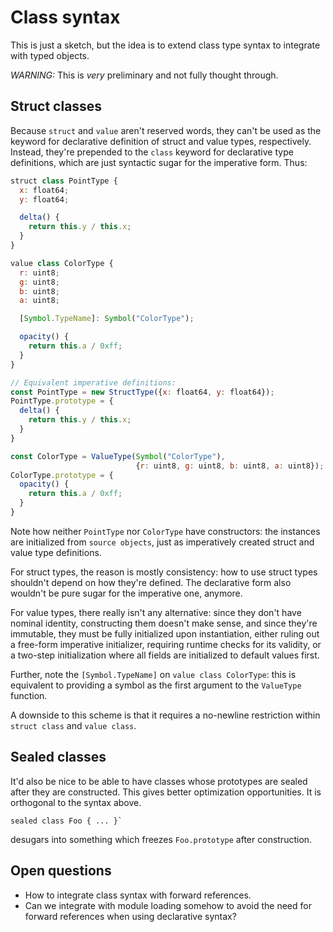 # Class syntax

This is just a sketch, but the idea is to extend class type syntax to
integrate with typed objects.

*WARNING:* This is *very* preliminary and not fully thought through.

## Struct classes

Because `struct` and `value` aren't reserved words, they can't be used as the
keyword for declarative definition of struct and value types, respectively.
Instead, they're prepended to the `class` keyword for declarative type
definitions, which are just syntactic sugar for the imperative form. Thus:

```js
struct class PointType {
  x: float64;
  y: float64;

  delta() {
    return this.y / this.x;
  }
}

value class ColorType {
  r: uint8;
  g: uint8;
  b: uint8;
  a: uint8;

  [Symbol.TypeName]: Symbol("ColorType");

  opacity() {
    return this.a / 0xff;
  }
}

// Equivalent imperative definitions:
const PointType = new StructType({x: float64, y: float64});
PointType.prototype = {
  delta() {
    return this.y / this.x;
  }
}

const ColorType = ValueType(Symbol("ColorType"),
                            {r: uint8, g: uint8, b: uint8, a: uint8});
ColorType.prototype = {
  opacity() {
    return this.a / 0xff;
  }
}
```

Note how neither `PointType` nor `ColorType` have constructors: the instances
are initialized from `source objects`, just as imperatively created struct and
value type definitions.

For struct types, the reason is mostly consistency: how to use struct types
shouldn't depend on how they're defined. The declarative form also wouldn't be
pure sugar for the imperative one, anymore.

For value types, there really isn't any alternative: since they don't have
nominal identity, constructing them doesn't make sense, and since they're
immutable, they must be fully initialized upon instantiation, either ruling out
a free-form imperative initializer, requiring runtime checks for its validity,
or a two-step initialization where all fields are initialized to default values
first.

Further, note the `[Symbol.TypeName]` on `value class ColorType`: this is
equivalent to providing a symbol as the first argument to the `ValueType`
function.

A downside to this scheme is that it requires a no-newline restriction within
`struct class` and `value class`.

## Sealed classes

It'd also be nice to be able to have classes whose prototypes are
sealed after they are constructed. This gives better optimization
opportunities. It is orthogonal to the syntax above.

```
sealed class Foo { ... }`
```

desugars into something which freezes `Foo.prototype` after
construction.

## Open questions

- How to integrate class syntax with forward references.
- Can we integrate with module loading somehow to avoid the need for
  forward references when using declarative syntax?
